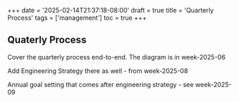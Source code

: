 +++
date = '2025-02-14T21:37:18-08:00'
draft = true
title = 'Quarterly Process'
tags = ['management']
toc = true
+++

## Quaterly Process

Cover the quarterly process end-to-end. The diagram is in week-2025-06

Add Engineering Strategy there as well - from week-2025-08

Annual goal setting that comes after engineering strategy - see week-2025-09